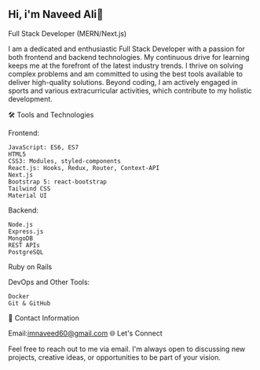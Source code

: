 ## Hi, i'm Naveed Ali👋
Full Stack Developer (MERN/Next.js)

I am a dedicated and enthusiastic Full Stack Developer with a passion for both frontend and backend technologies. My continuous drive for learning keeps me at the forefront of the latest industry trends. I thrive on solving complex problems and am committed to using the best tools available to deliver high-quality solutions. Beyond coding, I am actively engaged in sports and various extracurricular activities, which contribute to my holistic development.

🛠️ Tools and Technologies

Frontend:

    JavaScript: ES6, ES7
    HTML5
    CSS3: Modules, styled-components
    React.js: Hooks, Redux, Router, Context-API
    Next.js
    Bootstrap 5: react-bootstrap
    Tailwind CSS
    Material UI
    
Backend:

    Node.js
    Express.js
    MongoDB
    REST APIs
    PostgreSQL
   Ruby on Rails
   
DevOps and Other Tools:

    Docker
    Git & GitHub 
    
📧 Contact Information

Email:imnaveed60@gmail.com
🌐 Let's Connect

Feel free to reach out to me via email. I'm always open to discussing new projects, creative ideas, or opportunities to be part of your vision.

